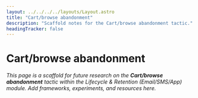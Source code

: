 ```yaml
---
layout: ../../../../layouts/Layout.astro
title: "Cart/browse abandonment"
description: "Scaffold notes for the Cart/browse abandonment tactic."
headingTracker: false
---
```

# Cart/browse abandonment

_This page is a scaffold for future research on the **Cart/browse abandonment** tactic within the Lifecycle & Retention (Email/SMS/App) module. Add frameworks, experiments, and resources here._
